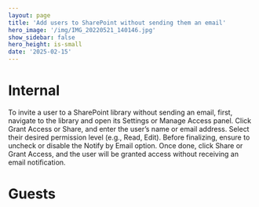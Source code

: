 ```yaml
---
layout: page
title: 'Add users to SharePoint without sending them an email'
hero_image: '/img/IMG_20220521_140146.jpg'
show_sidebar: false
hero_height: is-small
date: '2025-02-15'
---
```




# Internal


To invite a user to a SharePoint library without sending an email, first, navigate to the library and open its Settings or Manage Access panel. Click Grant Access or Share, and enter the user’s name or email address. Select their desired permission level (e.g., Read, Edit). Before finalizing, ensure to uncheck or disable the Notify by Email option. Once done, click Share or Grant Access, and the user will be granted access without receiving an email notification.


# Guests